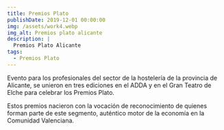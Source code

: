 ```yaml
---
title: Premios Plato
publishDate: 2019-12-01 00:00:00
img: /assets/work4.webp
img_alt: Premios plato alicante
description: |
  Premios Plato Alicante
tags:
  - Premios Plato 
---
```


Evento para los profesionales del sector de la hostelería de la provincia de Alicante, se unieron en tres ediciones en el ADDA y en el Gran Teatro de Elche para celebrar los Premios Plato.

Estos premios nacieron con la vocación de reconocimiento de quienes forman parte de este segmento, auténtico motor de la economía en la Comunidad Valenciana.

